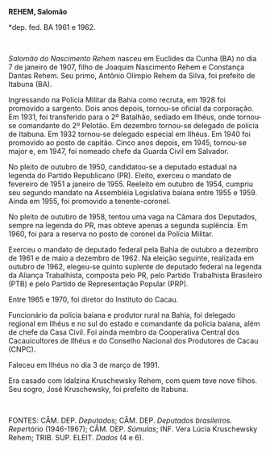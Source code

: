 **REHEM, Salomão**

\*dep. fed. BA 1961 e 1962.

 

*Salomão do Nascimento Rehem* nasceu em Euclides da Cunha (BA) no dia 7
de janeiro de 1907, filho de Joaquim Nascimento Rehem e Constança Dantas
Rehem. Seu primo, Antônio Olímpio Rehem da Silva, foi prefeito de
Itabuna (BA).

Ingressando na Polícia Militar da Bahia como recruta, em 1928 foi
promovido a sargento. Dois anos depois, tornou-se oficial da corporação.
Em 1931, foi transferido para o 2º Batalhão, sediado em Ilhéus, onde
tornou-se comandante do 2º Pelotão. Em dezembro tornou-se delegado de
polícia de Itabuna. Em 1932 tornou-se delegado especial em Ilhéus. Em
1940 foi promovido ao posto de capitão. Cinco anos depois, em 1945,
tornou-se major e, em 1947, foi nomeado chefe da Guarda Civil em
Salvador.

No pleito de outubro de 1950, candidatou-se a deputado estadual na
legenda do Partido Republicano (PR). Eleito, exerceu o mandato de
fevereiro de 1951 a janeiro de 1955. Reeleito em outubro de 1954,
cumpriu seu segundo mandato na Assembléia Legislativa baiana entre 1955
e 1959. Ainda em 1955, foi promovido a tenente-coronel.

No pleito de outubro de 1958, tentou uma vaga na Câmara dos Deputados,
sempre na legenda do PR, mas obteve apenas a segunda suplência. Em 1960,
foi para a reserva no posto de coronel da Polícia Militar.

Exerceu o mandato de deputado federal pela Bahia de outubro a dezembro
de 1961 e de maio a dezembro de 1962. Na eleição seguinte, realizada em
outubro de 1962, elegeu-se quinto suplente de deputado federal na
legenda da Aliança Trabalhista, composta pelo PR, pelo Partido
Trabalhista Brasileiro (PTB) e pelo Partido de Representação Popular
(PRP).

Entre 1965 e 1970, foi diretor do Instituto do Cacau.

Funcionário da polícia baiana e produtor rural na Bahia, foi delegado
regional em Ilhéus e no sul do estado e comandante da polícia baiana,
além de chefe da Casa Civil. Foi ainda membro da Cooperativa Central dos
Cacauicultores de Ilhéus e do Conselho Nacional dos Produtores de Cacau
(CNPC).

Faleceu em Ilhéus no dia 3 de março de 1991.

Era casado com Idalzina Kruschewsky Rehem, com quem teve nove filhos.
Seu sogro, José Kruschewsky, foi prefeito de Itabuna.

 

FONTES: CÂM. DEP. *Deputados*; CÂM. DEP. *Deputados brasileiros.
Repe*rtório (1946-1967); CÂM. DEP. *Súmulas*; INF. Vera Lúcia
Kruschewsky Rehem; TRIB. SUP. ELEIT. *Dados* (4 e 6).

 
